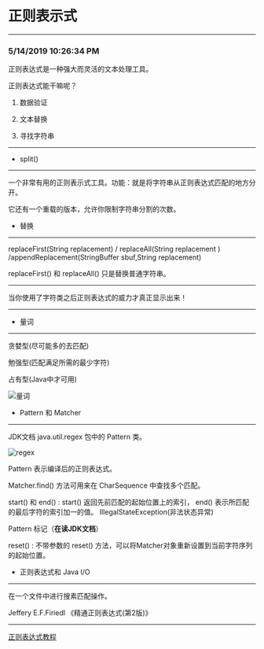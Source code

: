 # 正则表示式
---
### 5/14/2019 10:26:34 PM 
正则表达式是一种强大而灵活的文本处理工具。

正则表达式能干嘛呢？

1. 数据验证

2. 文本替换

3. 寻找字符串

---

- split()
---
 一个非常有用的正则表示式工具。功能：就是将字符串从正则表达式匹配的地方分开。

它还有一个重载的版本，允许你限制字符串分割的次数。

- 替换
---  
replaceFirst(String replacement) / replaceAll(String replacement ) /appendReplacement(StringBuffer sbuf,String replacement)

replaceFirst() 和 replaceAll() 只是替换普通字符串。

---

当你使用了字符类之后正则表达式的威力才真正显示出来！

---

- 量词
---
贪婪型(尽可能多的去匹配)

勉强型(匹配满足所需的最少字符)

占有型(Java中才可用)

![量词](https://i.imgur.com/3i7fk2L.png)


- Pattern 和 Matcher
--- 
JDK文档 java.util.regex 包中的 Pattern 类。

![regex](https://i.imgur.com/xKUaIZk.png)

Pattern 表示编译后的正则表达式。

Matcher.find() 方法可用来在 CharSequence 中查找多个匹配。

start() 和 end() : start() 返回先前匹配的起始位置上的索引， end() 表示所匹配的最后字符的索引加一的值。
IllegalStateException(非法状态异常)

Pattern 标记（**在读JDK文档**）

reset() : 不带参数的 reset() 方法，可以将Matcher对象重新设置到当前字符序列的起始位置。

- 正则表达式和 Java I/O
---
在一个文件中进行搜素匹配操作。

Jeffery E.F.Firiedl 《精通正则表达式(第2版)》

---
[正则表达式教程](https://www.runoob.com/regexp/regexp-tutorial.html "正则表达式")